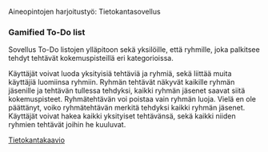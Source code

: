 Aineopintojen harjoitustyö: Tietokantasovellus

<h3>Gamified To-Do list </h3>

Sovellus To-Do listojen ylläpitoon sekä yksilöille, että ryhmille, joka palkitsee tehdyt tehtävät kokemuspisteillä eri kategorioissa.

Käyttäjät voivat luoda yksityisiä tehtäviä ja ryhmiä, sekä liittää muita käyttäjiä luomiinsa ryhmiin.
Ryhmän tehtävät näkyvät kaikille ryhmän jäsenille ja tehtävän tullessa tehdyksi, kaikki ryhmän jäsenet saavat siitä kokemuspisteet.
Ryhmätehtävän voi poistaa vain ryhmän luoja. Vielä en ole päättänyt, voiko ryhmätehtävän merkitä tehdyksi kaikki ryhmän jäsenet.
Käyttäjät voivat hakea kaikki yksityiset tehtävänsä, sekä kaikki niiden ryhmien tehtävät joihin he kuuluvat.

[Tietokantakaavio](https://github.com/Wirtuoosi/Gamified-To-Do-list/blob/master/Tsoha.png)